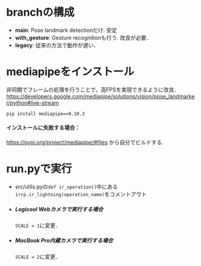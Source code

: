# branchの構成
- __main__:          Pose landmark detectionだけ. 安定
- __with_gesture__:  Gesture recognitionも行う. 改良が必要．
- __legacy__:        従来の方法で動作が遅い．

# mediapipeをインストール
非同期でフレームの処理を行うことで，高FPSを実現できるように改良．
https://developers.google.com/mediapipe/solutions/vision/pose_landmarker/python#live-stream

`pip install mediapipe==0.10.3`

#### インストールに失敗する場合：
https://pypi.org/project/mediapipe/#files から自分でビルドする.

# run.pyで実行
- src/utils.pyの`def ir_operation()`中にある`irrp.ir_lightning(operation_name)`をコメントアウト

- ##### Logicool Webカメラで実行する場合
   `SCALE = 1`に変更．
- ##### MacBook Pro内蔵カメラで実行する場合
   `SCALE = 2`に変更．

